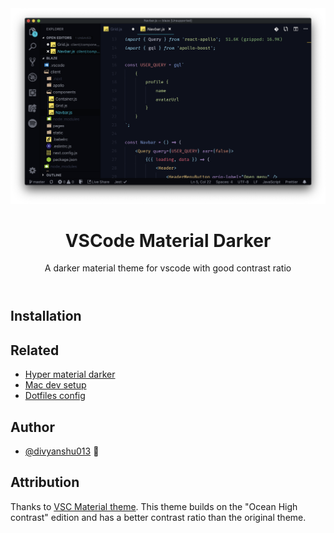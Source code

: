 <header align="center">
    <div align="center">
        <img src="screenshot.png" alt="Logo" width="800" />
    </div>
    <h1 align="center">VSCode Material Darker</h1>
    <p align="center">A darker material theme for vscode with good contrast ratio</p>
</header>

## Installation

## Related

- [Hyper material darker](https://github.com/divyanshu013/hyper-material-darker)
- [Mac dev setup](https://github.com/divyanshu013/mac-dev-setup)
- [Dotfiles config](https://github.com/divyanshu013/dotfiles/)

## Author

- [@divyanshu013](https://twitter.com/divyanshu013) 👋

## Attribution

Thanks to [VSC Material theme](https://github.com/equinusocio/vsc-material-theme). This theme builds on the "Ocean High contrast" edition and has a better contrast ratio than the original theme.
